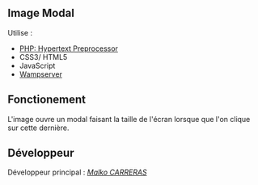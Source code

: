 ## Image Modal
Utilise :
 - [PHP: Hypertext Preprocessor](http://php.net/downloads.php)
 - CSS3/ HTML5
 - JavaScript
 - [Wampserver](http://www.wampserver.com/)

## Fonctionement

L'image ouvre un modal faisant la taille de l'écran lorsque que l'on clique sur cette dernière.

## Développeur

Développeur principal : [*Malko CARRERAS*](https://github.com/YeTsukyan)
